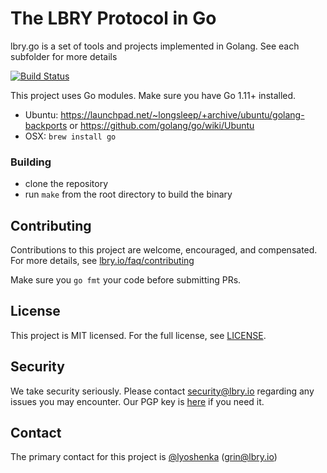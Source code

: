 # The LBRY Protocol in Go

lbry.go is a set of tools and projects implemented in Golang. See each subfolder for more details

[![Build Status](https://travis-ci.org/lbryio/lbry.go.svg?branch=master)](https://travis-ci.org/lbryio/lbry.go)

This project uses Go modules. Make sure you have Go 1.11+ installed.

- Ubuntu: https://launchpad.net/~longsleep/+archive/ubuntu/golang-backports or https://github.com/golang/go/wiki/Ubuntu
- OSX: `brew install go`
  
### Building

- clone the repository
- run `make` from the root directory to build the binary

## Contributing

Contributions to this project are welcome, encouraged, and compensated. For more details, see [lbry.io/faq/contributing](https://lbry.io/faq/contributing)

Make sure you `go fmt` your code before submitting PRs.

## License

This project is MIT licensed. For the full license, see [LICENSE](LICENSE).

## Security

We take security seriously. Please contact security@lbry.io regarding any issues you may encounter.
Our PGP key is [here](https://keybase.io/lbry/key.asc) if you need it.

## Contact

The primary contact for this project is [@lyoshenka](https://github.com/lyoshenka) (grin@lbry.io)